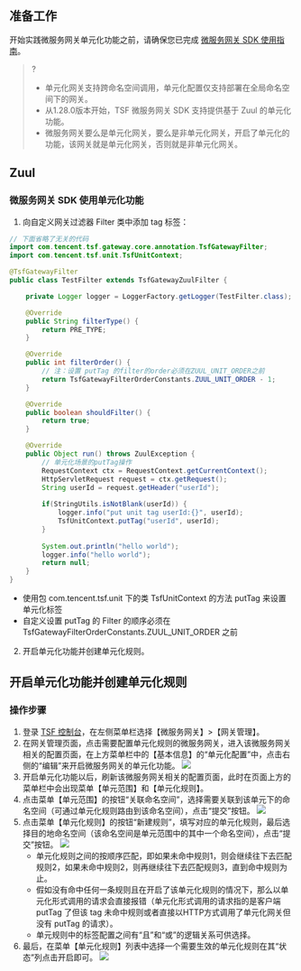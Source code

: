 ## 准备工作
开始实践微服务网关单元化功能之前，请确保您已完成 [微服务网关 SDK 使用指南](https://cloud.tencent.com/document/product/649/40428)。
>?
>- 单元化网关支持跨命名空间调用，单元化配置仅支持部署在全局命名空间下的网关。
>- 从1.28.0版本开始，TSF 微服务网关 SDK 支持提供基于 Zuul 的单元化功能。
>- 微服务网关要么是单元化网关，要么是非单元化网关，开启了单元化的功能，该网关就是单元化网关，否则就是非单元化网关。

## Zuul
### 微服务网关 SDK 使用单元化功能

1. 向自定义网关过滤器 Filter 类中添加 tag 标签：
```java
// 下面省略了无关的代码
import com.tencent.tsf.gateway.core.annotation.TsfGatewayFilter;
import com.tencent.tsf.unit.TsfUnitContext;

@TsfGatewayFilter
public class TestFilter extends TsfGatewayZuulFilter {

    private Logger logger = LoggerFactory.getLogger(TestFilter.class);

    @Override
    public String filterType() {
        return PRE_TYPE;
    }

    @Override
    public int filterOrder() {
        // 注：设置 putTag 的filter的order必须在ZUUL_UNIT_ORDER之前
        return TsfGatewayFilterOrderConstants.ZUUL_UNIT_ORDER - 1;
    }

    @Override
    public boolean shouldFilter() {
        return true;
    }

    @Override
    public Object run() throws ZuulException {
        // 单元化场景的putTag操作
        RequestContext ctx = RequestContext.getCurrentContext();
        HttpServletRequest request = ctx.getRequest();
        String userId = request.getHeader("userId");
        
        if(StringUtils.isNotBlank(userId)) {
            logger.info("put unit tag userId:{}", userId);
            TsfUnitContext.putTag("userId", userId);
        }
        
        System.out.println("hello world");
        logger.info("hello world");
        return null;
    }
}
```
   - 使用包 com.tencent.tsf.unit 下的类 TsfUnitContext 的方法 putTag 来设置单元化标签
   - 自定义设置 putTag 的 Filter 的顺序必须在 TsfGatewayFilterOrderConstants.ZUUL_UNIT_ORDER 之前
2. 开启单元化功能并创建单元化规则。

## 开启单元化功能并创建单元化规则
### 操作步骤

1. 登录 [TSF 控制台](https://console.cloud.tencent.com/tsf)，在左侧菜单栏选择【微服务网关】>【网关管理】。
2. 在网关管理页面，点击需要配置单元化规则的微服务网关，进入该微服务网关相关的配置页面，在上方菜单栏中的【基本信息】的“单元化配置”中，点击右侧的“编辑”来开启微服务网关的单元化功能。
![](https://main.qcloudimg.com/raw/b7ed0e8bbc3481b1de56cff2da785097.png)
3. 开启单元化功能以后，刷新该微服务网关相关的配置页面，此时在页面上方的菜单栏中会出现菜单【单元范围】和【单元化规则】。
4. 点击菜单【单元范围】的按钮“关联命名空间”，选择需要关联到该单元下的命名空间（可通过单元化规则路由到该命名空间），点击“提交”按钮。
![](https://main.qcloudimg.com/raw/229ee1ceec47d407561b7e0279977e11.png)
5. 点击菜单【单元化规则】的按钮“新建规则”，填写对应的单元化规则，最后选择目的地命名空间（该命名空间是单元范围中的其中一个命名空间），点击“提交”按钮。
![](https://main.qcloudimg.com/raw/c895291cba48356aa19e027a8cbe2b9b.png)
   - 单元化规则之间的按顺序匹配，即如果未命中规则1，则会继续往下去匹配规则2，如果未命中规则2，则再继续往下去匹配规则3，直到命中规则为止。
   - 假如没有命中任何一条规则且在开启了该单元化规则的情况下，那么以单元化形式调用的请求会直接报错（单元化形式调用的请求指的是客户端 putTag 了但该 tag 未命中规则或者直接以HTTP方式调用了单元化网关但没有 putTag 的请求）。
   - 单元规则中的标签配置之间有“且”和“或”的逻辑关系可供选择。
6. 最后，在菜单【单元化规则】列表中选择一个需要生效的单元化规则在其“状态”列点击开启即可。
![](https://main.qcloudimg.com/raw/82f9908f7abad9d5a70b2c506a3e971b.png)
